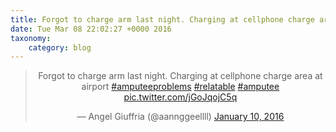 ```yaml
---
title: Forgot to charge arm last night. Charging at cellphone charge area at airport #amputeeproblems #relatable #amputee http://twitter.com/aannggeellll/status/686252861206978561/photo/1
date: Tue Mar 08 22:02:27 +0000 2016
taxonomy:
    category: blog
---
```

<blockquote class="twitter-tweet" align="center"><p lang="en" dir="ltr">Forgot to charge arm last night. Charging at cellphone charge area at airport <a href="https://twitter.com/hashtag/amputeeproblems?src=hash">#amputeeproblems</a> <a href="https://twitter.com/hashtag/relatable?src=hash">#relatable</a> <a href="https://twitter.com/hashtag/amputee?src=hash">#amputee</a> <a href="http://twitter.com/aannggeellll/status/686252861206978561/photo/1">pic.twitter.com/jGoJqojC5q</a></p>&mdash; Angel Giuffria (@aannggeellll) <a href="https://twitter.com/aannggeellll/status/686252861206978561">January 10, 2016</a></blockquote>
